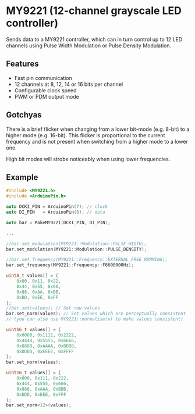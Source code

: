 # MY9221 (12-channel grayscale LED controller)

Sends data to a MY9221 controller, which can in turn control up to 12
LED channels using Pulse Width Modulation or Pulse Density Modulation.

## Features

* Fast pin communication
* 12 channels at 8, 12, 14 or 16 bits per channel
* Configurable clock speed
* PWM or PDM output mode

## Gotchyas

There is a brief flicker when changing from a lower bit-mode (e.g.
8-bit) to a higher mode (e.g. 16-bit). This flicker is proportional to
the current frequency and is not present when switching from a higher
mode to a lower one.

High bit modes will strobe noticeably when using lower frequencies.

## Example

```cpp
#include <MY9221.h>
#include <ArduinoPin.h>

auto DCKI_PIN = ArduinoPin(7); // clock
auto DI_PIN   = ArduinoPin(8); // data

auto bar = MakeMY9221(DCKI_PIN, DI_PIN);

...

//bar.set_modulation(MY9221::Modulation::PULSE_WIDTH);
bar.set_modulation(MY9221::Modulation::PULSE_DENSITY);

//bar.set_frequency(MY9221::Frequency::EXTERNAL_FREE_RUNNING);
bar.set_frequency(MY9221::Frequency::F8600000Hz);

uint8_t values[] = {
	0x00, 0x11, 0x22,
	0x44, 0x55, 0x66,
	0x88, 0xAA, 0xBB,
	0xDD, 0xEE, 0xFF
};
//bar.set(values); // Set raw values
bar.set_norm(values); // Set values which are perceptually consistent
// (you can also use MY9221::normalise(v) to make values consistent)

uint16_t values[] = {
	0x0000, 0x1111, 0x2222,
	0x4444, 0x5555, 0x6666,
	0x8888, 0xAAAA, 0xBBBB,
	0xDDDD, 0xEEEE, 0xFFFF
};
bar.set_norm(values);

uint16_t values[] = {
	0x000, 0x111, 0x222,
	0x444, 0x555, 0x666,
	0x888, 0xAAA, 0xBBB,
	0xDDD, 0xEEE, 0xFFF
};
bar.set_norm<12>(values);
```

